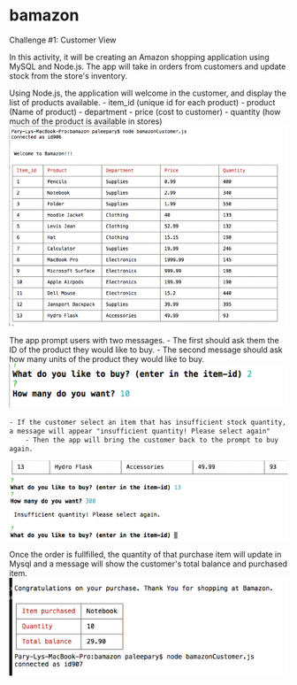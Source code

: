 # bamazon
Challenge #1: Customer View

In this activity, it will be creating an Amazon shopping application using MySQL and Node.js. The app will take in orders from customers and update stock from the store's inventory. 

Using Node.js, the application will welcome in the customer, and display the list of products available.
    - item_id (unique id for each product)
    - product (Name of product)
    - department
    - price (cost to customer)
    - quantity (how much of the product is available in stores)
![Table of shopping products](assets/item_table.png)

The app prompt users with two messages.
    - The first should ask them the ID of the product they would like to buy.
    - The second message should ask how many units of the product they would like to buy.
    ![prompts](assets/prompt.png)

    - If the customer select an item that has insufficient stock quantity, a message will appear "insufficient quantity! Please select again"
        - Then the app will bring the customer back to the prompt to buy again.
![insufficient](assets/insufficient.png)

Once the order is fullfilled, the quantity of that purchase item will update in Mysql and a message will show the customer's total balance and purchased item.
![Order details](assets/balance.png)